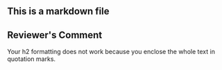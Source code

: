 ## This is a markdown file

## Reviewer's Comment
Your h2 formatting does not work because you enclose the whole text in quotation marks.
